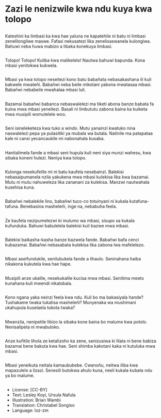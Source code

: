 # Zazi le nenizwile kwa ndu kuya kwa tolopo

##
Kateshini ka limbasi ka kwa hae yaluna ne kapatehile ni batu ni limbasi zenelilongilwe maswe. Fafasi nekusatezi lika zenelisaswanela kulongiwa. Bahuwi neba huwa mabizo a libaka konekuya limbasi.

##
Tolopo! Tolopo! Kuliba kwa malikelelo! Nautwa bahuwi bapunda. Kona mbasi yenitokwa kukwela.

##
Mbasi ya kwa tolopo neseitezi kono batu babañata nebasakashana ili kuli bakwele mwateñi. Babañwi neba beile mikotani yabona mwatasaa mbasi. Babañwi nebabeile mwahalaa mbasi luli.

##
Bazamai babañwi babanca nebaswalelezi ma tiketi abona banze babata fa kuina mwa mbasi yeneitezi. Basali ni limbututu zabona baina ka kuiketa mwa musipili womutelele woo.

##
Seni isineleketeza kwa tuko a windo. Mutu yanainzi kwatuko nina naswalelezi pepa ya pulasitiki ya mubala wa butala. Natinile ma patapataa kale ni cansi yecancaukile mi nabonahala kusaba.

##
Hanitalimela fande a mbasi seni hupula kuli neni siya munzi wahesu, kwa sibaka koneni hulezi. Neniya kwa tolopo.

##
Kulonga nesekufelile mi ni batu kaufela nesebainzi. Balekisi nebasaipumanela nzila yakukena mwa mbasi kulekisa lika kwa bazamai. Mutu ni mutu nahuweleza lika zananani za kulekisa. Manzwi nautwahala kusehisa kuna.

##
Babañwi nebalekile lino, babañwi tuco-co totuinyani ni kukala kutafuna-tafuna. Benebasina masheleñi, inge na, nebabuha feela.

##
Ze kaufela nezipumelezwi ki mulumo wa mbasi, sisupo sa kukala kufunduka. Bahuwi babulelela balekisi kuli bazwe mwa mbasi.

##
Balekisi baikasha-kasha banze bazwela fande. Babañwi bafa cenci kubazamai. Babañwi nebasabata kulekisa lika zabona lwa mafelelezo.

##
Mbasi aseifundukile, senilubukela fande a lihaulo. Seninahana haiba nikakona kukutela kwa hae hape.

##
Musipili anze ukalile, nesekukalile kucisa mwa mbasi. Senitima meeto kunahana kuli mwendi nikalobala.

##
Kono ngana yaka neinzi feela kwa ndu. Kuli bo ma bakasiyala hande? Tushakame twaka tukatisa masheleñi? Munyenaka wa mushimani ukahupula kuselaela tukota twaka?

##
Mwanzila, nenipetile libizo la sibaka kone baina bo malume kwa potolo. Nenisalipeta ni mwabuloko.

##
Anze kufitile lihola ze ketalizoho ka zene, senizusiwa ki lilata ni bene babiza bazamai bene bakuta kwa hae. Seni shimba kakotani kaka ni kutuluka mwa mbasi.

##
Mbasi yeneikuta neitala kamaububebe. Cwanoñu, neitwa iliba kwa mapazulelo a lizazi. Senesili butokwa ahulo kuna, neeli kukala kubata ndu ya bo malume.

##
* License: [CC-BY]
* Text: Lesley Koyi, Ursula Nafula
* Illustration: Brian Wambi
* Translation: Christabel Songiso
* Language: loz-zm
